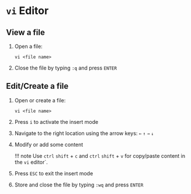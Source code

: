 # `vi` Editor
## View a file
1. Open a file:
    ```
    vi <file name>
    ```
2. Close the file by typing `:q` and press `ENTER`


## Edit/Create a file
1. Open or create a file:
    ```
    vi <file name>
    ```
2. Press `i` to activate the insert mode
3. Navigate to the right location using the arrow keys: `←` `↑` `→` `↓`
4. Modify or add some content

    !!! note
        Use `ctrl` `shift` + `c`  and `ctrl` `shift` + `v` for copy/paste content in the `vi` editor`.

5. Press `ESC` to exit the insert mode
6. Store and close the file by typing `:wq` and press `ENTER`